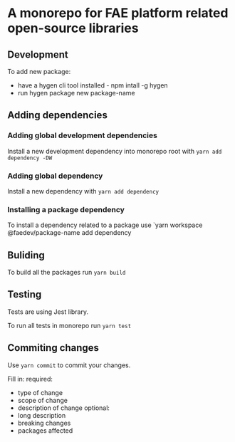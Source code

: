# A monorepo for FAE platform related open-source libraries

## Development
To add new package:
- have a hygen cli tool installed - npm intall -g hygen
- run hygen package new package-name

## Adding dependencies
### Adding global development dependencies
Install a new development dependency into monorepo root with `yarn add dependency -DW`
### Adding global dependency
Install a new dependency with `yarn add dependency`
### Installing a package dependency
To install a dependency related to a package use `yarn workspace @faedev/package-name add dependency

## Buliding
To build all the packages run `yarn build`

## Testing

Tests are using Jest library.

To run all tests in monorepo run `yarn test`

## Commiting changes

Use `yarn commit` to commit your changes.

Fill in:
required:
- type of change
- scope of change
- description of change
optional:
- long description
- breaking changes
- packages affected
